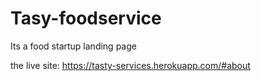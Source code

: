 # Tasy-foodservice
Its a food startup landing page

the live site: https://tasty-services.herokuapp.com/#about
